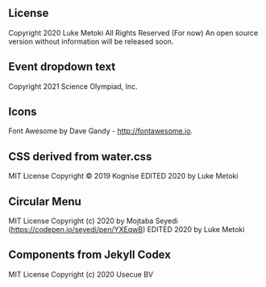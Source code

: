 License
---


Copyright 2020 Luke Metoki
All Rights Reserved (For now)
An open source version without information will be released soon.

Event dropdown text
---
Copyright 2021 Science Olympiad, Inc.

Icons
---
Font Awesome by Dave Gandy - http://fontawesome.io.

CSS derived from water.css
---
MIT License
Copyright © 2019 Kognise 
EDITED 2020 by Luke Metoki

Circular Menu
---
MIT License
Copyright (c) 2020 by Mojtaba Seyedi (https://codepen.io/seyedi/pen/YXEqwB) 
EDITED 2020 by Luke Metoki

Components from Jekyll Codex
---
MIT License
Copyright (c) 2020 Usecue BV


